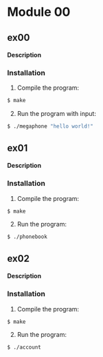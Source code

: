 # Module 00

## ex00
#### Description

### Installation
1. Compile the program:
```bash 
$ make 
```
2. Run the program with input:
```bash 
$ ./megaphone "hello world!"
```

## ex01
#### Description
### Installation
1. Compile the program:
```bash 
$ make 
```
2. Run the program:
```bash 
$ ./phonebook
```

## ex02
#### Description
### Installation
1. Compile the program:
```bash 
$ make 
```
2. Run the program:
```bash 
$ ./account
```
